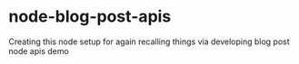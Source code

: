 # node-blog-post-apis
Creating this node setup for again recalling things via developing blog post node apis demo
